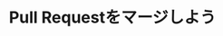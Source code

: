 ---
layout: module
leadingpath: ../
title: Pull Requestをマージしよう
pre-requisites: CONT-04_Editing-pull-request-files
learning-objective: Merge the changes made on your feature branch into your master branch.
screens:
  - image-slide:
      title: Pull Requestをマージしよう
      image: merge-logo.jpg
      presenter-script:
        - ここまでで、Pull Requestはレビューされて `master` ブランチにマージする準備ができているはずです。
        - ブランチをマージすることで、フィーチャーブランチ上のコンテンツや履歴を `master` ブランチに加えることになります。
        - 多くのチームでPull Requestを誰がマージするかルールを決めています。Pull Requestを作った人がマージするべきだとしているチームもあります。その理由は、Pull Requestを作った人はマージすることによってなにか問題が起きた際に対処するべきだからというものです。他にも、一貫性を保つために常に同じ人がマージするべきとしているチームもあります。Pull Requestを作った人以外であれば誰でも良いとしているチームもあります。
        - There are also third party Continuous Integration (CI) tools you can integrate with GitHub to test the build before the merge is completed. There are pros and cons to each approach and we will not attempt to prescribe a solution here, but these are good conversations to have within your project team.
        - Let's take a look at how you can merge the pull request and close the original issue at the same time.
  - video-slide:
      title: Merging Pull Requests
      video: http://youtu.be/3MUmLHHxSqE
      video-script:
        - do: "Open the `pull request` to be merged"
          say: "Visit your pull request now that it's ready to be merged"
        - do: "Show the `Conversation` view"
          say: "You can merge a pull request at the bottom of the conversation view."
        - do: "Click `Merge pull request`"
          say: "You simply click the Merge pull request button."
        - do: "Show the merge confirmation window"
          say: "Now we want to include some special text that tells GitHub that this pull request should close the original issue."
        - do: Type `Fixes`
          say: "Fixes is one of the special keywords that GitHub looks for in merge commits."
        - do: "Type `#`"
          say: "We can use the # to auto-generate the link to the issue."
        - do: "Type a few letters from the issue name"
          say: "Since the issue title contained your username, you can type the first few letters of your GitHub username to narrow down the list of possible issues."
        - do: "Select the correct issue from the drop down"
          say: "Simply select your issue from the list."
        - do: "Click `Confirm merge`"
          say: "And click confirm merge."
        - do: "Show confirmation message"
          say: "A confirmation message will let you know that your pull request was merged and closed. It also let's you know that the branch we created can be safely deleted."
        - do: "Click `Delete branch`"
          say: "Since we won't be using this branch anymore, you should go ahead and delete it now."
        - do: "Click `Issues` and then filter to see the `Closed` issues"
          say: "You can now go back to the issues tab and you will see that your issue has been closed. Congratulations, you have completed your first contribution on GitHub."
      production-notes:
  - lab:
      title: Merging Pull Requests
      id: CONT-05-lab-01
      presenter-script:
        - Let's finish the workflow by merging our changes into master.
      steps:
        - description: "Merge the pull request you created, closing your original issue with the merge commit."
          id: CONT-05-merge
          verifications:
            - verification-type: pull-request-merged
              id: CONT-05-merge-verification
              success-message: "Great job - you have merged your branch."
              failure-message: "It looks like you haven't merged your branch. Want to try again?"
additional-labs:
additional-questions:
resources:
  - title: Special Keywords for Closing Issues
    url: https://help.github.com/articles/closing-issues-via-commit-messages/

---